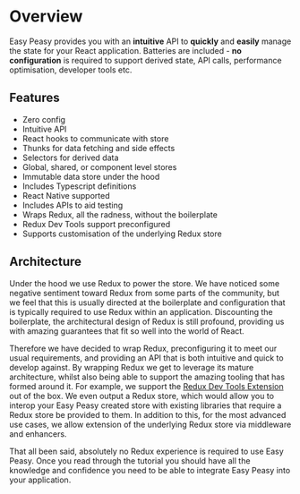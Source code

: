 # Overview

Easy Peasy provides you with an <strong>intuitive</strong> API to <strong>quickly</strong> and <strong>easily</strong> manage the state for your React application. Batteries are included - <strong>no configuration</strong> is required to support derived state, API calls, performance optimisation, developer tools etc.

## Features

  - Zero config
  - Intuitive API
  - React hooks to communicate with store
  - Thunks for data fetching and side effects
  - Selectors for derived data
  - Global, shared, or component level stores
  - Immutable data store under the hood
  - Includes Typescript definitions
  - React Native supported
  - Includes APIs to aid testing
  - Wraps Redux, all the radness, without the boilerplate
  - Redux Dev Tools support preconfigured
  - Supports customisation of the underlying Redux store

## Architecture

Under the hood we use Redux to power the store. We have noticed some negative sentiment toward Redux from some parts of the community, but we feel that this is usually directed at the boilerplate and configuration that is typically required to use Redux within an application. Discounting the boilerplate, the architectural design of Redux is still profound, providing us with amazing guarantees that fit so well into the world of React.

Therefore we have decided to wrap Redux, preconfiguring it to meet our usual requirements, and providing an API that is both intuitive and quick to develop against. By wrapping Redux we get to leverage its mature architecture, whilst also being able to support the amazing tooling that has formed around it. For example, we support the [Redux Dev Tools Extension](https://github.com/zalmoxisus/redux-devtools-extension) out of the box. We even output a Redux store, which would allow you to interop your Easy Peasy created store with existing libraries that require a Redux store be provided to them. In addition to this, for the most advanced use cases, we allow extension of the underlying Redux store via middleware and enhancers.

That all been said, absolutely no Redux experience is required to use Easy Peasy. Once you read through the tutorial you should have all the knowledge and confidence you need to be able to integrate Easy Peasy into your application.